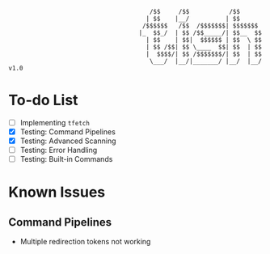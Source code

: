 ```
                                       /$$     /$$           /$$      
                                      | $$    |__/          | $$      
                                     /$$$$$$   /$$  /$$$$$$$| $$$$$$$ 
                                    |_  $$_/  | $$ /$$_____/| $$__  $$
                                      | $$    | $$|  $$$$$$ | $$  \ $$
                                      | $$ /$$| $$ \____  $$| $$  | $$
                                      |  $$$$/| $$ /$$$$$$$/| $$  | $$
                                       \___/  |__/|_______/ |__/  |__/   v1.0
```

# To-do List
- [ ] Implementing `tfetch`
- [x] Testing: Command Pipelines
- [x] Testing: Advanced Scanning
- [ ] Testing: Error Handling
- [ ] Testing: Built-in Commands

# Known Issues
## Command Pipelines
- Multiple redirection tokens not working